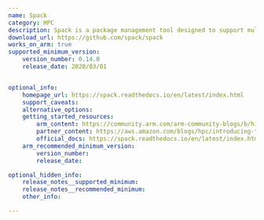 ```yaml
---
name: Spack
category: HPC
description: Spack is a package management tool designed to support multiple versions and configurations of software on a wide variety of platforms and environments. 
download_url: https://github.com/spack/spack
works_on_arm: true
supported_minimum_version:
    version_number: 0.14.0
    release_date: 2020/03/01


optional_info:
    homepage_url: https://spack.readthedocs.io/en/latest/index.html
    support_caveats:
    alternative_options:
    getting_started_resources:
        arm_content: https://community.arm.com/arm-community-blogs/b/high-performance-computing-blog/posts/arm-compiler-for-linux-and-arm-pl-now-available-in-spack
        partner_content: https://aws.amazon.com/blogs/hpc/introducing-the-spack-rolling-binary-cache/
        official_docs: https://spack.readthedocs.io/en/latest/index.html
    arm_recommended_minimum_version:
        version_number:
        release_date:

optional_hidden_info:
    release_notes__supported_minimum: 
    release_notes__recommended_minimum:
    other_info:

---
```

